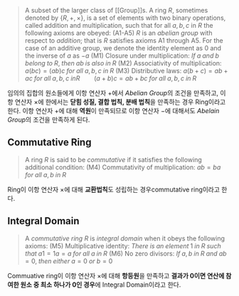 > A subset of the larger class of [[Group]]s. A ring $R$, sometimes denoted by $\{R, +, \times\}$, is a set of elements with two binary operations, called addition and multiplication, such that for all $a, b, c$ in $R$ the following axioms are obeyed: 
> 	(A1-A5) $R$ is an *abelian group* with respect to *addition*; that is $R$ satisfies axioms A1 through A5. For the case of an additive group, we denote the identity element as $0$ and the inverse of $a$ as $-a$
> 	(M1) Closure under multiplication: $If\; a \; and \; b \; belong \; to \; R,\; then \; ab \; is \; also \; in \; R$
> 	(M2) Associativity of multiplication: $a(bc) = (ab)c \; for \; all \; a, b, c \; in \; R$
> 	(M3) Distributive laws: $a(b+c) = ab+ac \; for \; all \; a, b, c \; in R \qquad (a+b)c = ab+bc\; for \; all \; a, b, c \; in \; R$
> 	

임의의 집합의 원소들에게 이항 연산자 $+$에서 *Abelian Group*의 조건을 만족하고, 이항 연산자 $\times$에 한에서는 **닫힘 성질, 결합 법칙, 분배 법칙**을 만족하는 경우 Ring이라고 한다. 이항 연산자 $+$에 대해 **역원**이 만족되므로 이항 연산자 $-$에 대해서도 *Abelain Group*의 조건을 만족하게 된다.
## Commutative Ring
> A ring $R$ is said to be *commutative* if it satisfies the following additional condition:
> 	(M4) Commutativity of multiplication: $ab = ba \; for\; all \; a, b \; in \; R$

Ring이 이항 연산자 $\times$에 대해 **교환법칙**도 성립하는 경우commutative ring이라고 한다. 

## Integral Domain
> A *commutative ring* $R$ is *integral domain* when it obeys the following axioms:
> 	(M5) Multiplicative identity: $There \; is \; an \; element \; 1 \; in\; R \; such \; that \; a1 = 1a = a \; for \; all \; a \; in \; R$
> 	(M6) No zero divisors: $If \; a, b \; in \; R \; and \; ab=0, \; then \; either \; a = 0 \; or\; b = 0$

Commuative ring이 이항 연산자 $\times$에 대해 **항등원**을 만족하고 **결과가 0이면 연산에 참여한 원소 중 최소 하나가 0인 경우**에 Integral Domain이라고 한다. 